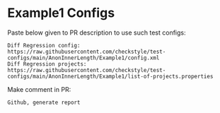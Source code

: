 # Example1 Configs
Paste below given to PR description to use such test configs:
```
Diff Regression config: https://raw.githubusercontent.com/checkstyle/test-configs/main/AnonInnerLength/Example1/config.xml
Diff Regression projects: https://raw.githubusercontent.com/checkstyle/test-configs/main/AnonInnerLength/Example1/list-of-projects.properties
```
Make comment in PR:
```
Github, generate report
```

